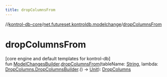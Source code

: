 ```yaml
---
title: dropColumnsFrom
---
```

//[kontrol-db-core](../../index.html)/[net.futureset.kontroldb.modelchange](index.html)/[dropColumnsFrom](drop-columns-from.html)



# dropColumnsFrom



[core engine and default templates for kontrol-db]\
fun [ModelChangesBuilder](../net.futureset.kontroldb.dsl/-model-changes-builder/index.html).[dropColumnsFrom](drop-columns-from.html)(tableName: [String](https://kotlinlang.org/api/latest/jvm/stdlib/kotlin/-string/index.html), lambda: [DropColumns.DropColumnsBuilder](-drop-columns/-drop-columns-builder/index.html).() -&gt; [Unit](https://kotlinlang.org/api/latest/jvm/stdlib/kotlin/-unit/index.html)): [DropColumns](-drop-columns/index.html)




